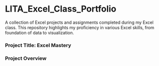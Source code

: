 # LITA_Excel_Class_Portfolio
A collection of Excel projects and assignments completed during my Excel class. This repository highlights my proficiency in various Excel skills, from foundation of data to visualization.

### Project Title: Excel Mastery

### Project Overview
